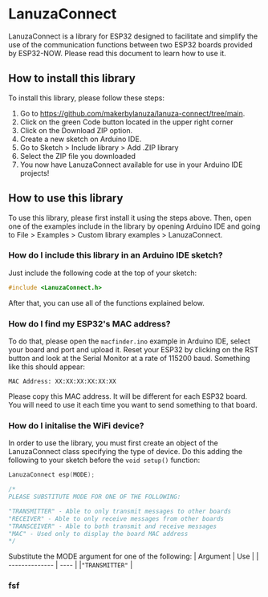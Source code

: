 # LanuzaConnect  

LanuzaConnect is a library for ESP32 designed to facilitate and simplify the use of the communication functions between two ESP32 boards provided by ESP32-NOW. Please read this document to learn how to use it.  

## How to install this library  

To install this library, please follow these steps:  
1. Go to https://github.com/makerbylanuza/lanuza-connect/tree/main.
2. Click on the green Code button located in the upper right corner
3. Click on the Download ZIP option.
4. Create a new sketch on Arduino IDE.
5. Go to Sketch > Include library > Add .ZIP library
6. Select the ZIP file you downloaded
7. You now have LanuzaConnect available for use in your Arduino IDE projects!

## How to use this library  

To use this library, please first install it using the steps above. Then, open one of the examples include in the library by opening Arduino IDE and going to File > Examples > Custom library examples > LanuzaConnect.  

### How do I include this library in an Arduino IDE sketch?

Just include the following code at the top of your sketch:
```C++
#include <LanuzaConnect.h>
```
After that, you can use all of the functions explained below.

### How do I find my ESP32's MAC address?

To do that, please open the `macfinder.ino` example in Arduino IDE, select your board and port and upload it. Reset your ESP32 by clicking on the RST button and look at the Serial Monitor at a rate of 115200 baud. Something like this should appear:
```
MAC Address: XX:XX:XX:XX:XX:XX
```
Please copy this MAC address. It will be different for each ESP32 board. You will need to use it each time you want to send something to that board.

### How do I initalise the WiFi device?

In order to use the library, you must first create an object of the LanuzaConnect class specifying the type of device. Do this adding the following to your sketch before the `void setup()` function:
```C++
LanuzaConnect esp(MODE);

/*
PLEASE SUBSTITUTE MODE FOR ONE OF THE FOLLOWING:

"TRANSMITTER" - Able to only transmit messages to other boards
"RECEIVER" - Able to only receive messages from other boards
"TRANSCEIVER" - Able to both transmit and receive messages
"MAC" - Used only to display the board MAC address
*/
```
Substitute the MODE argument for one of the following:
| Argument       | Use  |
| -------------- | ---- |
|`"TRANSMITTER"` | 
### fsf
